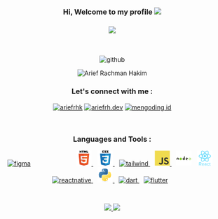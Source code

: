 


<!-- <h1 align="center">Hi, I'm Arief Rachman Hakim <img src="https://media.giphy.com/media/hvRJCLFzcasrR4ia7z/giphy.gif" height="35px" width="35px"></h1> -->

<h3 align="center">
  Hi, Welcome to my profile
  <img src="https://media.giphy.com/media/hvRJCLFzcasrR4ia7z/giphy.gif" width="28">
</h3>

<h3 align="center">
  <a href="https://git.io/typing-svg">
    <img src="https://readme-typing-svg.herokuapp.com?font=Fira+code&size=30&duration=3000&pause=1000&color=E4E4E4&background=000000E4&center=true&vCenter=true&width=435&lines=I'm+Arief+Rachman+Hakim;Road+to+Full-stack+Dev;Always+learning+everyday;Nice+to+meet+you!">
  </a>
</h3>

<!-- <h3 align="center">A passionate tukang ngoding serabutan</h3> -->
<br>

<p align="center"><img src='https://github.com/ariefhk/Profile/blob/main/code.gif' alt='github' height='300' width='350' ></p>


<p align="center"> <img src="https://komarev.com/ghpvc/?username=ariefhk&label=Profile%20views&color=0e75b6&style=flat" alt="Arief Rachman Hakim" /> </p>
<h3 align="center">Let's connect with me :</h3>
<p align="center">
<a href="https://linkedin.com/in/ariefrhk" target="blank"><img align="center" src="https://raw.githubusercontent.com/rahuldkjain/github-profile-readme-generator/master/src/images/icons/Social/linked-in-alt.svg" alt="ariefrhk" height="30" width="40" /></a>
<a href="https://instagram.com/ariefrh.dev" target="blank"><img align="center" src="https://raw.githubusercontent.com/rahuldkjain/github-profile-readme-generator/master/src/images/icons/Social/instagram.svg" alt="ariefrh.dev" height="30" width="40" /></a>
<a href="https://www.youtube.com/channel/UCh-ogojKcj7FwhKSHNL_Vwg" target="blank"><img align="center" src="https://raw.githubusercontent.com/rahuldkjain/github-profile-readme-generator/master/src/images/icons/Social/youtube.svg" alt="mengoding id" height="30" width="40" /></a>
</p>

<br>
<h3 align="center">Languages and Tools :</h3>
<p align="center"> 
<a href="https://www.figma.com/" target="_blank" rel="noreferrer" > <img src="https://www.vectorlogo.zone/logos/figma/figma-icon.svg" alt="figma" width="35" style="padding-right:100px;"/></a>
<a href="https://www.w3.org/html/" target="_blank" rel="noreferrer" style="padding-right:10px;"> <img src="https://raw.githubusercontent.com/devicons/devicon/master/icons/html5/html5-original-wordmark.svg" alt="html5" width="35"/> </a>
<a href="https://www.w3schools.com/css/" target="_blank" rel="noreferrer" style="padding-right:10px;"> <img src="https://raw.githubusercontent.com/devicons/devicon/master/icons/css3/css3-original-wordmark.svg" alt="css3" width="35"/> </a>
<a href="https://tailwindcss.com/" target="_blank" rel="noreferrer" style="padding-right:10px;"> <img src="https://www.vectorlogo.zone/logos/tailwindcss/tailwindcss-icon.svg" alt="tailwind" width="35"/> </a>
<a href="https://developer.mozilla.org/en-US/docs/Web/JavaScript" target="_blank" rel="noreferrer" style="padding-right:10px;"> <img src="https://raw.githubusercontent.com/devicons/devicon/master/icons/javascript/javascript-original.svg" alt="javascript"  width="35"/> </a>
<a href="https://nodejs.org" target="_blank" rel="noreferrer" style="padding-right:10px;"> <img src="https://raw.githubusercontent.com/devicons/devicon/master/icons/nodejs/nodejs-original-wordmark.svg" alt="nodejs" width="35"/></a>
<a href="https://reactjs.org/" target="_blank" rel="noreferrer" style="padding-right:10px;"> <img src="https://raw.githubusercontent.com/devicons/devicon/master/icons/react/react-original-wordmark.svg" alt="react" width="35"/></a>
<a href="https://reactnative.dev/" target="_blank" rel="noreferrer" style="padding-right:10px;"> <img src="https://reactnative.dev/img/header_logo.svg" alt="reactnative" width="35"/> </a>
<a href="https://www.python.org" target="_blank" rel="noreferrer" style="padding-right:10px;"> <img src="https://raw.githubusercontent.com/devicons/devicon/master/icons/python/python-original.svg" alt="python" width="35"/> </a>
<a href="https://dart.dev" target="_blank" rel="noreferrer" style="padding-right:10px;"> <img src="https://www.vectorlogo.zone/logos/dartlang/dartlang-icon.svg" alt="dart" width="35"/> </a>
<a href="https://flutter.dev" target="_blank" rel="noreferrer" style="padding-right:10px;"> <img src="https://www.vectorlogo.zone/logos/flutterio/flutterio-icon.svg" alt="flutter" width="35"/> </a>
</p>

<br>


<p align="center">
<a href="https://github.com/ariefhk">
  <img height="180em" src="https://github-readme-stats.vercel.app/api?username=ariefhk&count_private=true&show_icons=true&theme=github_dark" />
    <img height="180em" src="https://github-readme-stats.vercel.app/api/top-langs/?username=ariefhk&layout=compact&theme=github_dark&langs_count=8" />
</a>
</p>






<!--
**ariefhk/ariefhk** is a ✨ _special_ ✨ repository because its `README.md` (this file) appears on your GitHub profile.
Hi there 👋, Welcome to my Profile
Here are some ideas to get you started:
![GitHub streak stats](https://github-readme-streak-stats.herokuapp.com/?user=ariefhk)  
<br>
<p>Semoga Bermanfaat</p>

<br>

- 🔭 I’m currently working on ...
- 🌱 I’m currently learning ...
- 👯 I’m looking to collaborate on ...
- 🤔 I’m looking for help with ...
- 💬 Ask me about ...
- 📫 How to reach me: ...
- 😄 Pronouns: ...
- ⚡ Fun fact: ...
-->
